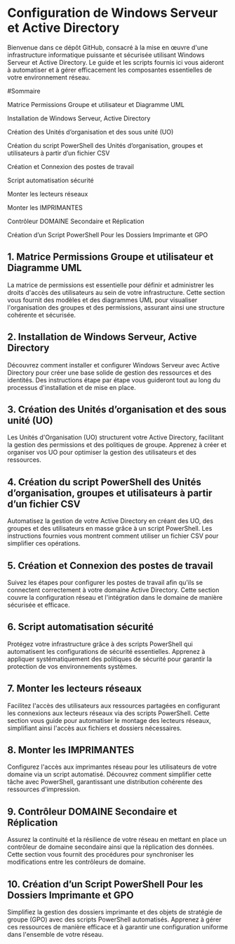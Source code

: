 # Configuration de Windows Serveur et Active Directory

Bienvenue dans ce dépôt GitHub, consacré à la mise en œuvre d'une infrastructure informatique puissante et sécurisée utilisant Windows Serveur et Active Directory. Le guide et les scripts fournis ici vous aideront à automatiser et à gérer efficacement les composantes essentielles de votre environnement réseau.

#Sommaire


Matrice Permissions Groupe et utilisateur et Diagramme UML

Installation de Windows Serveur, Active Directory

Création des Unités d’organisation et des sous unité (UO)

Création du script PowerShell des Unités d’organisation, groupes et utilisateurs à partir d’un fichier CSV

Création et Connexion des postes de travail

Script automatisation sécurité

Monter les lecteurs réseaux

Monter les IMPRIMANTES

Contrôleur DOMAINE Secondaire et Réplication

Création d’un Script PowerShell Pour les Dossiers Imprimante et GPO



## 1. Matrice Permissions Groupe et utilisateur et Diagramme UML

La matrice de permissions est essentielle pour définir et administrer les droits d'accès des utilisateurs au sein de votre infrastructure. Cette section vous fournit des modèles et des diagrammes UML pour visualiser l'organisation des groupes et des permissions, assurant ainsi une structure cohérente et sécurisée.

## 2. Installation de Windows Serveur, Active Directory

Découvrez comment installer et configurer Windows Serveur avec Active Directory pour créer une base solide de gestion des ressources et des identités. Des instructions étape par étape vous guideront tout au long du processus d'installation et de mise en place.

## 3. Création des Unités d’organisation et des sous unité (UO)

Les Unités d'Organisation (UO) structurent votre Active Directory, facilitant la gestion des permissions et des politiques de groupe. Apprenez à créer et organiser vos UO pour optimiser la gestion des utilisateurs et des ressources.
## 4. Création du script PowerShell des Unités d’organisation, groupes et utilisateurs à partir d’un fichier CSV

Automatisez la gestion de votre Active Directory en créant des UO, des groupes et des utilisateurs en masse grâce à un script PowerShell. Les instructions fournies vous montrent comment utiliser un fichier CSV pour simplifier ces opérations.
## 5. Création et Connexion des postes de travail

Suivez les étapes pour configurer les postes de travail afin qu'ils se connectent correctement à votre domaine Active Directory. Cette section couvre la configuration réseau et l'intégration dans le domaine de manière sécurisée et efficace.
## 6. Script automatisation sécurité

Protégez votre infrastructure grâce à des scripts PowerShell qui automatisent les configurations de sécurité essentielles. Apprenez à appliquer systématiquement des politiques de sécurité pour garantir la protection de vos environnements systèmes.

## 7. Monter les lecteurs réseaux

Facilitez l'accès des utilisateurs aux ressources partagées en configurant les connexions aux lecteurs réseaux via des scripts PowerShell. Cette section vous guide pour automatiser le montage des lecteurs réseaux, simplifiant ainsi l'accès aux fichiers et dossiers nécessaires.

## 8. Monter les IMPRIMANTES

Configurez l'accès aux imprimantes réseau pour les utilisateurs de votre domaine via un script automatisé. Découvrez comment simplifier cette tâche avec PowerShell, garantissant une distribution cohérente des ressources d'impression.

## 9. Contrôleur DOMAINE Secondaire et Réplication

Assurez la continuité et la résilience de votre réseau en mettant en place un contrôleur de domaine secondaire ainsi que la réplication des données. Cette section vous fournit des procédures pour synchroniser les modifications entre les contrôleurs de domaine.

## 10. Création d’un Script PowerShell Pour les Dossiers Imprimante et GPO

Simplifiez la gestion des dossiers imprimante et des objets de stratégie de groupe (GPO) avec des scripts PowerShell automatisés. Apprenez à gérer ces ressources de manière efficace et à garantir une configuration uniforme dans l'ensemble de votre réseau.
